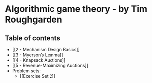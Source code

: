 # Algorithmic game theory - by Tim Roughgarden
## Table of contents
- [[2 - Mechanism Design Basics]]
- [[3 - Myerson’s Lemma]]
- [[4 -  Knapsack Auctions]]
- [[5 - Revenue-Maximizing Auctions]]
- Problem sets:
	- [[Exercise Set 2]]